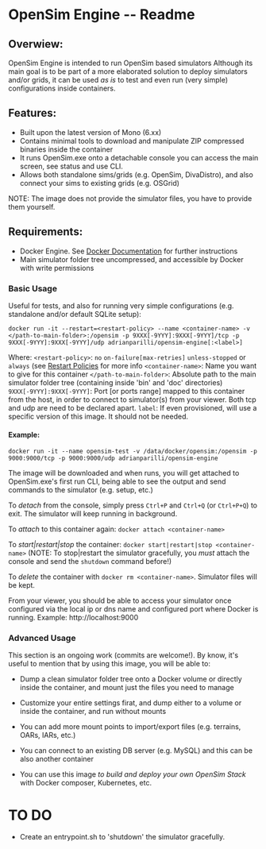 # OpenSim Engine -- Readme

## Overwiew:
OpenSim Engine is intended to run OpenSim based simulators
Although its main goal is to be part of a more elaborated solution to deploy simulators and/or grids, it can be used *as is* to test and even run (very simple) configurations inside containers.

## Features:
- Built upon the latest version of Mono (6.xx)
- Contains minimal tools to download and manipulate ZIP compressed binaries inside the container
- It runs OpenSim.exe onto a detachable console you can access the main screen, see status and use CLI.
- Allows both standalone sims/grids (e.g. OpenSim, DivaDistro), and also connect your sims to existing grids (e.g. OSGrid)

NOTE: The image does not provide the simulator files, you have to provide them yourself.

## Requirements:
- Docker Engine. See [Docker Documentation](https://docs.docker.com/get-docker/) for further instructions
- Main simulator folder tree uncompressed, and accessible by Docker with write permissions

### Basic Usage
Useful for tests, and also for running very simple configurations (e.g. standalone and/or default SQLite setup):

`docker run -it --restart=<restart-policy> --name <container-name> -v </path-to-main-folder>:/opensim -p 9XXX[-9YYY]:9XXX[-9YYY]/tcp -p 9XXX[-9YYY]:9XXX[-9YYY]/udp adrianparilli/opensim-engine[:<label>]`

Where:
`<restart-policy>`: `no` `on-failure[max-retries]` `unless-stopped` or `always` (see [Restart Policies](https://docs.docker.com/engine/reference/commandline/run/#restart-policies---restart) for more info
`<container-name>`: Name you want to give for this container
`</path-to-main-folder>`: Absolute path to the main simulator folder tree (containing inside 'bin' and 'doc' directories)
`9XXX[-9YYY]:9XXX[-9YYY]`: Port [or ports range] mapped to this container from the host, in order to connect to simulator(s) from your viewer. Both tcp and udp are need to be declared apart.
`label`: If even provisioned, will use a specific version of this image. It should not be needed.

#### Example:

`docker run -it --name opensim-test -v /data/docker/opensim:/opensim -p 9000:9000/tcp -p 9000:9000/udp adrianparilli/opensim-engine`

The image will be downloaded and when runs, you will get attached to OpenSim.exe's first run CLI, being able to see the output and send commands to the simulator (e.g. setup, etc.)

To *detach* from the console, simply press `Ctrl+P` and `Ctrl+Q` (or `Ctrl+P+Q`) to exit. The simulator will keep running in background.

To *attach* to this container again: `docker attach <container-name>`

To *start|restart|stop* the container: `docker start|restart|stop <container-name>`
(NOTE: To stop|restart the simulator gracefully, you *must* attach the console and send the `shutdown` command before!)

To *delete* the container with `docker rm <container-name>`. Simulator files will be kept.


From your viewer, you should be able to access your simulator once configured via the local ip or dns name and configured port where Docker is running.
Example: http://localhost:9000


### Advanced Usage
This section is an ongoing work (commits are welcome!). By know, it's useful to mention that by using this image, you will be able to:

- Dump a clean simulator folder tree onto a Docker volume or directly inside the container, and mount just the files you need to manage

- Customize your entire settings firat, and dump either to a volume or inside the container, and run without mounts

- You can add more mount points to import/export files (e.g. terrains, OARs, IARs, etc.)

- You can connect to an existing DB server (e.g. MySQL) and this can be also another container

- You can use this image *to build and deploy your own OpenSim Stack* with Docker composer, Kubernetes, etc.

# TO DO

- Create an entrypoint.sh to 'shutdown' the simulator gracefully.
